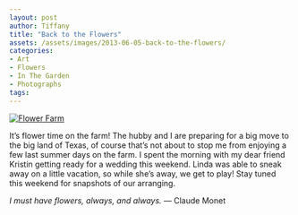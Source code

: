 ```yaml
---
layout: post
author: Tiffany
title: "Back to the Flowers"
assets: /assets/images/2013-06-05-back-to-the-flowers/
categories: 
- Art
- Flowers
- In The Garden
- Photographs
tags: 
---
```


[![Flower Farm](jekyll_uploads/2013/05/Me-575x805.jpg)](http://www.sweetpeonies.com/2013/06/back-to-the-flowers/me-2/)

It’s flower time on the farm! The hubby and I are preparing for a big move to the big land of Texas, of course that’s not about to stop me from enjoying a few last summer days on the farm. I spent the morning with my dear friend Kristin getting ready for a wedding this weekend. Linda was able to sneak away on a little vacation, so while she’s away, we get to play! Stay tuned this weekend for snapshots of our arranging.

_I must have flowers, always, and always._ ― Claude Monet